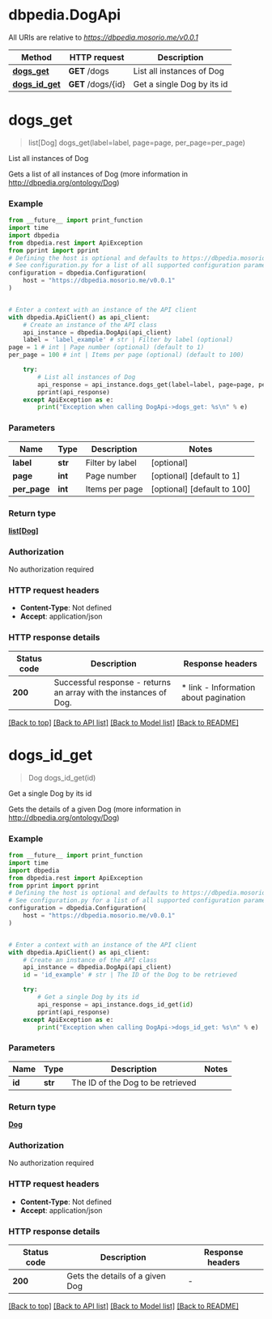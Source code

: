 # dbpedia.DogApi

All URIs are relative to *https://dbpedia.mosorio.me/v0.0.1*

Method | HTTP request | Description
------------- | ------------- | -------------
[**dogs_get**](DogApi.md#dogs_get) | **GET** /dogs | List all instances of Dog
[**dogs_id_get**](DogApi.md#dogs_id_get) | **GET** /dogs/{id} | Get a single Dog by its id


# **dogs_get**
> list[Dog] dogs_get(label=label, page=page, per_page=per_page)

List all instances of Dog

Gets a list of all instances of Dog (more information in http://dbpedia.org/ontology/Dog)

### Example

```python
from __future__ import print_function
import time
import dbpedia
from dbpedia.rest import ApiException
from pprint import pprint
# Defining the host is optional and defaults to https://dbpedia.mosorio.me/v0.0.1
# See configuration.py for a list of all supported configuration parameters.
configuration = dbpedia.Configuration(
    host = "https://dbpedia.mosorio.me/v0.0.1"
)


# Enter a context with an instance of the API client
with dbpedia.ApiClient() as api_client:
    # Create an instance of the API class
    api_instance = dbpedia.DogApi(api_client)
    label = 'label_example' # str | Filter by label (optional)
page = 1 # int | Page number (optional) (default to 1)
per_page = 100 # int | Items per page (optional) (default to 100)

    try:
        # List all instances of Dog
        api_response = api_instance.dogs_get(label=label, page=page, per_page=per_page)
        pprint(api_response)
    except ApiException as e:
        print("Exception when calling DogApi->dogs_get: %s\n" % e)
```

### Parameters

Name | Type | Description  | Notes
------------- | ------------- | ------------- | -------------
 **label** | **str**| Filter by label | [optional] 
 **page** | **int**| Page number | [optional] [default to 1]
 **per_page** | **int**| Items per page | [optional] [default to 100]

### Return type

[**list[Dog]**](Dog.md)

### Authorization

No authorization required

### HTTP request headers

 - **Content-Type**: Not defined
 - **Accept**: application/json

### HTTP response details
| Status code | Description | Response headers |
|-------------|-------------|------------------|
**200** | Successful response - returns an array with the instances of Dog. |  * link - Information about pagination <br>  |

[[Back to top]](#) [[Back to API list]](../README.md#documentation-for-api-endpoints) [[Back to Model list]](../README.md#documentation-for-models) [[Back to README]](../README.md)

# **dogs_id_get**
> Dog dogs_id_get(id)

Get a single Dog by its id

Gets the details of a given Dog (more information in http://dbpedia.org/ontology/Dog)

### Example

```python
from __future__ import print_function
import time
import dbpedia
from dbpedia.rest import ApiException
from pprint import pprint
# Defining the host is optional and defaults to https://dbpedia.mosorio.me/v0.0.1
# See configuration.py for a list of all supported configuration parameters.
configuration = dbpedia.Configuration(
    host = "https://dbpedia.mosorio.me/v0.0.1"
)


# Enter a context with an instance of the API client
with dbpedia.ApiClient() as api_client:
    # Create an instance of the API class
    api_instance = dbpedia.DogApi(api_client)
    id = 'id_example' # str | The ID of the Dog to be retrieved

    try:
        # Get a single Dog by its id
        api_response = api_instance.dogs_id_get(id)
        pprint(api_response)
    except ApiException as e:
        print("Exception when calling DogApi->dogs_id_get: %s\n" % e)
```

### Parameters

Name | Type | Description  | Notes
------------- | ------------- | ------------- | -------------
 **id** | **str**| The ID of the Dog to be retrieved | 

### Return type

[**Dog**](Dog.md)

### Authorization

No authorization required

### HTTP request headers

 - **Content-Type**: Not defined
 - **Accept**: application/json

### HTTP response details
| Status code | Description | Response headers |
|-------------|-------------|------------------|
**200** | Gets the details of a given Dog |  -  |

[[Back to top]](#) [[Back to API list]](../README.md#documentation-for-api-endpoints) [[Back to Model list]](../README.md#documentation-for-models) [[Back to README]](../README.md)


